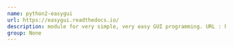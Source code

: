 ```yaml
---
name: python2-easygui
url: https://easygui.readthedocs.io/
description: module for very simple, very easy GUI programming. URL : https://easygui.readthedocs.io/ Groups : None
group: None
---
```

